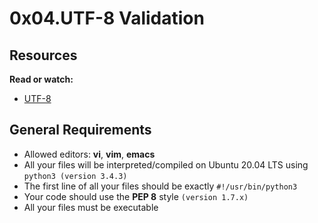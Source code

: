 # 0x04.UTF-8 Validation

## Resources
**Read or watch:**
- [UTF-8](https://en.wikipedia.org/wiki/UTF-8)

## General Requirements
- Allowed editors: **vi**, **vim**, **emacs**
- All your files will be interpreted/compiled on Ubuntu 20.04 LTS using ``python3 (version 3.4.3)``
- The first line of all your files should be exactly ``#!/usr/bin/python3``
- Your code should use the **PEP 8** style ``(version 1.7.x)``
- All your files must be executable
